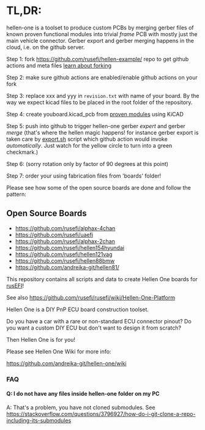 # TL,DR: 

hellen-one is a toolset to produce custom PCBs by merging gerber files of known proven functional modules into trivial _frame_ PCB with mostly just the main vehicle connector. Gerber export and gerber merging happens in the cloud, i.e. on the github server.

Step 1: fork https://github.com/rusefi/hellen-example/ repo to get github actions and meta files [learn about forking](https://docs.github.com/en/pull-requests/collaborating-with-pull-requests/working-with-forks/fork-a-repo)

Step 2: make sure github actions are enabled/enable github actions on your fork

Step 3: replace xxx and yyy in ``revision.txt`` with name of your board. By the way we expect kicad files to be placed in the root folder of the repository.

Step 4: create youboard.kicad_pcb from [proven modules](https://github.com/andreika-git/hellen-one/tree/master/modules) using KiCAD

Step 5: push into github to trigger hellen-one gerber _expert_ and gerber _merge_ (that's where the hellen magic happens! for instance gerber export is taken care 
by [export.sh](https://github.com/andreika-git/hellen-one/blob/master/kicad/bin/export.sh) script which github action would invoke _automatically_. Just watch for the yellow circle to turn into a green checkmark.)

Step 6: (sorry rotation only by factor of 90 degrees at this point)

Step 7: order your using fabrication files from 'boards' folder!

Please see how some of the open source boards are done and follow the pattern:

## Open Source Boards

* https://github.com/rusefi/alphax-4chan
* https://github.com/rusefi/uaefi
* https://github.com/rusefi/alphax-2chan
* https://github.com/rusefi/hellen154hyundai
* https://github.com/rusefi/hellen121vag
* https://github.com/rusefi/hellen88bmw
* https://github.com/andreika-git/hellen81/

This repository contains all scripts and data to create Hellen One boards for [rusEFI](https://github.com/rusefi/rusefi)!

See also https://github.com/rusefi/rusefi/wiki/Hellen-One-Platform

Hellen One is a DIY PnP ECU board construction toolset.

Do you have a car with a rare or non-standard ECU connector pinout?
Do you want a custom DIY ECU but don't want to design it from scratch?

Then Hellen One is for you!

Please see Hellen One Wiki for more info:

https://github.com/andreika-git/hellen-one/wiki


### FAQ

#### Q: I do not have any files inside hellen-one folder on my PC

A: That's a problem, you have not cloned submodules. See https://stackoverflow.com/questions/3796927/how-do-i-git-clone-a-repo-including-its-submodules



